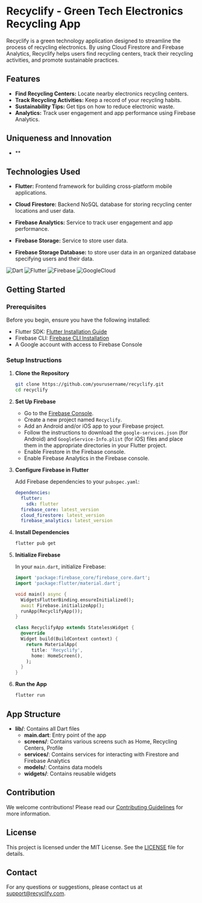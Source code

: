 # Recyclify - Green Tech Electronics Recycling App

Recyclify is a green technology application designed to streamline the process of recycling electronics. By using Cloud Firestore and Firebase Analytics, Recyclify helps users find recycling centers, track their recycling activities, and promote sustainable practices.

## Features

- **Find Recycling Centers:** Locate nearby electronics recycling centers.
- **Track Recycling Activities:** Keep a record of your recycling habits.
- **Sustainability Tips:** Get tips on how to reduce electronic waste.
- **Analytics:** Track user engagement and app performance using Firebase Analytics.

## Uniqueness and Innovation

- **

## Technologies Used

- **Flutter:** Frontend framework for building cross-platform mobile applications.
- **Cloud Firestore:** Backend NoSQL database for storing recycling center locations and user data.
- **Firebase Analytics:** Service to track user engagement and app performance.

- **Firebase Storage:** Service to store user data.

- **Firebase Storage Database:**  to store user data in an organized database specifying users and their data.

![Dart](https://img.shields.io/badge/Dart-121212?style=for-the-badge&logo=dart&logoColor=cyan)
![Flutter](https://img.shields.io/badge/Flutter-121212?style=for-the-badge&logo=flutter&logoColor=cyan)
![Firebase](https://img.shields.io/badge/Firebase-121212?style=for-the-badge&logo=firebase&logoColor=yellow)
![GoogleCloud](https://img.shields.io/badge/GoogleCloud-121212?style=for-the-badge&logo=googlecloud&logoColor=white)
## Getting Started

### Prerequisites

Before you begin, ensure you have the following installed:

- Flutter SDK: [Flutter Installation Guide](https://flutter.dev/docs/get-started/install)
- Firebase CLI: [Firebase CLI Installation](https://firebase.google.com/docs/cli#install_the_firebase_cli)
- A Google account with access to Firebase Console

### Setup Instructions

1. **Clone the Repository**

    ```bash
    git clone https://github.com/yourusername/recyclify.git
    cd recyclify
    ```

2. **Set Up Firebase**

    - Go to the [Firebase Console](https://console.firebase.google.com/).
    - Create a new project named `Recyclify`.
    - Add an Android and/or iOS app to your Firebase project.
    - Follow the instructions to download the `google-services.json` (for Android) and `GoogleService-Info.plist` (for iOS) files and place them in the appropriate directories in your Flutter project.
    - Enable Firestore in the Firebase console.
    - Enable Firebase Analytics in the Firebase console.

3. **Configure Firebase in Flutter**

    Add Firebase dependencies to your `pubspec.yaml`:

    ```yaml
    dependencies:
      flutter:
        sdk: flutter
      firebase_core: latest_version
      cloud_firestore: latest_version
      firebase_analytics: latest_version
    ```

4. **Install Dependencies**

    ```bash
    flutter pub get
    ```

5. **Initialize Firebase**

    In your `main.dart`, initialize Firebase:

    ```dart
    import 'package:firebase_core/firebase_core.dart';
    import 'package:flutter/material.dart';

    void main() async {
      WidgetsFlutterBinding.ensureInitialized();
      await Firebase.initializeApp();
      runApp(RecyclifyApp());
    }

    class RecyclifyApp extends StatelessWidget {
      @override
      Widget build(BuildContext context) {
        return MaterialApp(
          title: 'Recyclify',
          home: HomeScreen(),
        );
      }
    }
    ```

6. **Run the App**

    ```bash
    flutter run
    ```

## App Structure

- **lib/**: Contains all Dart files
  - **main.dart**: Entry point of the app
  - **screens/**: Contains various screens such as Home, Recycling Centers, Profile
  - **services/**: Contains services for interacting with Firestore and Firebase Analytics
  - **models/**: Contains data models
  - **widgets/**: Contains reusable widgets

## Contribution

We welcome contributions! Please read our [Contributing Guidelines](CONTRIBUTING.md) for more information.

## License

This project is licensed under the MIT License. See the [LICENSE](LICENSE) file for details.

## Contact

For any questions or suggestions, please contact us at support@recyclify.com.

